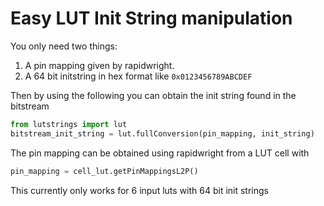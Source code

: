# Easy LUT Init String manipulation

You only need two things:

1. A pin mapping given by rapidwright.
2. A 64 bit initstring in hex format like `0x0123456789ABCDEF`

Then by using the following you can obtain the init string found in the bitstream
```python
from lutstrings import lut
bitstream_init_string = lut.fullConversion(pin_mapping, init_string)
```


The pin mapping can be obtained using rapidwright from a LUT cell with

```python
pin_mapping = cell_lut.getPinMappingsL2P()
```

This currently only works for 6 input luts with 64 bit init strings